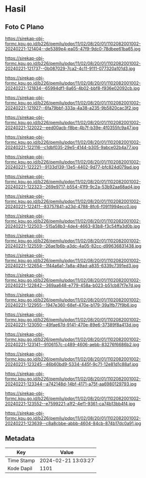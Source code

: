 # Hasil

## Foto C Plano

https://sirekap-obj-formc.kpu.go.id/b226/pemilu/pdpr/11/02/08/20/01/1102082001002-20240221-121404--de5389e4-ea05-47f9-9dc0-78dbee61ba65.jpg

https://sirekap-obj-formc.kpu.go.id/b226/pemilu/pdpr/11/02/08/20/01/1102082001002-20240221-121737--0b087029-7ca2-4c11-9111-077320a101d3.jpg

https://sirekap-obj-formc.kpu.go.id/b226/pemilu/pdpr/11/02/08/20/01/1102082001002-20240221-121834--65994df1-8a65-4b02-bbf8-f936e02092cb.jpg

https://sirekap-obj-formc.kpu.go.id/b226/pemilu/pdpr/11/02/08/20/01/1102082001002-20240221-121927--6fa79bbf-333a-4a38-a235-9b5820cac3f2.jpg

https://sirekap-obj-formc.kpu.go.id/b226/pemilu/pdpr/11/02/08/20/01/1102082001002-20240221-122022--eed00acb-f8be-4b7f-b39e-4f0355fc9a47.jpg

https://sirekap-obj-formc.kpu.go.id/b226/pemilu/pdpr/11/02/08/20/01/1102082001002-20240221-122116--c1dbf035-29e5-4144-b305-9abce02b4a77.jpg

https://sirekap-obj-formc.kpu.go.id/b226/pemilu/pdpr/11/02/08/20/01/1102082001002-20240221-122221--9133d139-13e5-4402-9d77-bfc824d079ad.jpg

https://sirekap-obj-formc.kpu.go.id/b226/pemilu/pdpr/11/02/08/20/01/1102082001002-20240221-122323--269e9717-b554-41f9-9c2a-53b92aa68ad4.jpg

https://sirekap-obj-formc.kpu.go.id/b226/pemilu/pdpr/11/02/08/20/01/1102082001002-20240221-122411--83757841-a23d-4788-8fc6-f0911994ecc0.jpg

https://sirekap-obj-formc.kpu.go.id/b226/pemilu/pdpr/11/02/08/20/01/1102082001002-20240221-122503--515a58b3-4de4-4663-83b8-f3c54ffa3d0b.jpg

https://sirekap-obj-formc.kpu.go.id/b226/pemilu/pdpr/11/02/08/20/01/1102082001002-20240221-122559--26ae1b6b-a3dc-4a05-82cc-d99636831438.jpg

https://sirekap-obj-formc.kpu.go.id/b226/pemilu/pdpr/11/02/08/20/01/1102082001002-20240221-122654--1f44a6a1-7a8a-49ad-a835-6339c7391ed3.jpg

https://sirekap-obj-formc.kpu.go.id/b226/pemilu/pdpr/11/02/08/20/01/1102082001002-20240221-122842--369aa648-e779-458a-b023-b51cb87f7e7d.jpg

https://sirekap-obj-formc.kpu.go.id/b226/pemilu/pdpr/11/02/08/20/01/1102082001002-20240221-122955--1947e360-68ef-470e-b179-39a1fb77f9b6.jpg

https://sirekap-obj-formc.kpu.go.id/b226/pemilu/pdpr/11/02/08/20/01/1102082001002-20240221-123050--49fae67d-9141-470e-89e6-37389f8a413d.jpg

https://sirekap-obj-formc.kpu.go.id/b226/pemilu/pdpr/11/02/08/20/01/1102082001002-20240221-123141--9106157c-c489-4606-aebb-83276f6686b2.jpg

https://sirekap-obj-formc.kpu.go.id/b226/pemilu/pdpr/11/02/08/20/01/1102082001002-20240221-123245--46b60bd9-5334-445f-9c71-12e81d1c88af.jpg

https://sirekap-obj-formc.kpu.go.id/b226/pemilu/pdpr/11/02/08/20/01/1102082001002-20240221-123344--a742148d-14bf-4171-a75f-aa6980129793.jpg

https://sirekap-obj-formc.kpu.go.id/b226/pemilu/pdpr/11/02/08/20/01/1102082001002-20240221-123552--e7599221-a1f2-4ef1-9361-ca74b13bb4f4.jpg

https://sirekap-obj-formc.kpu.go.id/b226/pemilu/pdpr/11/02/08/20/01/1102082001002-20240221-123639--c8a8cbbe-abbb-4604-84cb-874b17dc0a91.jpg


## Metadata

| Key        | Value               |
| ---------- | ------------------- |
| Time Stamp | 2024-02-21 13:03:27 |
| Kode Dapil | 1101                |



